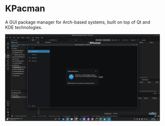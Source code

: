 # KPacman

A GUI package manager for Arch-based systems, built on top of 
Qt and KDE technologies. 


<img src="assets/about.png" />
